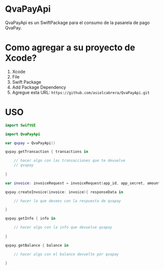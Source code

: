 # QvaPayApi


QvaPayApi es un SwiftPackage para el consumo de la pasarela de pago QvaPay.

# Como agregar a su proyecto de Xcode? 

1. Xcode
2. File
3. Swift Package
4. Add Package Dependency
5. Agregue esta URL:
	```https://github.com/asielcabrera/QvaPayApi.git```

# USO
```swift
import SwiftUI

import QvaPayApi

var qvpay = QvaPayApi()

qvpay.getTransaction { transactions in

    // hacer algo con las transacciones que te devuelve
    // qvapay
    
}

var invoice: invoiceRequest = invoiceRequest(app_id, app_secret, amount, description, remote_id, signed)

qvpay.createInvoice(invoice: invoice){ responseData in

    // hacer lo que desees con la respuesta de qvapay

}

qvpay.getInfo { info in

    // hacer algo con la info que devuelve qvapay
    
}

qvpay.getBalance { balance in

    // hacer algo con el balance devuelto por qvapay
    
}
```
